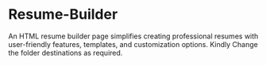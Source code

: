 # Resume-Builder
An HTML resume builder page simplifies creating professional resumes with user-friendly features, templates, and customization options.
Kindly Change the folder destinations as required.
